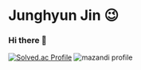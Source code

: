 # Junghyun Jin 😉

### Hi there 👋

[![Solved.ac Profile](http://mazassumnida.wtf/api/v2/generate_badge?boj=devjin0122)](https://solved.ac/devjin0122/)
![mazandi profile](http://mazandi.herokuapp.com/api?handle=devjin0122&theme=warm)






<!--
**jh-jin/jh-jin** is a ✨ _special_ ✨ repository because its `README.md` (this file) appears on your GitHub profile.

Here are some ideas to get you started:

- 🔭 I’m currently working on ...
- 🌱 I’m currently learning ...
- 👯 I’m looking to collaborate on ...
- 🤔 I’m looking for help with ...
- 💬 Ask me about ...
- 📫 How to reach me: ...
- 😄 Pronouns: ...
- ⚡ Fun fact: ...
-->
